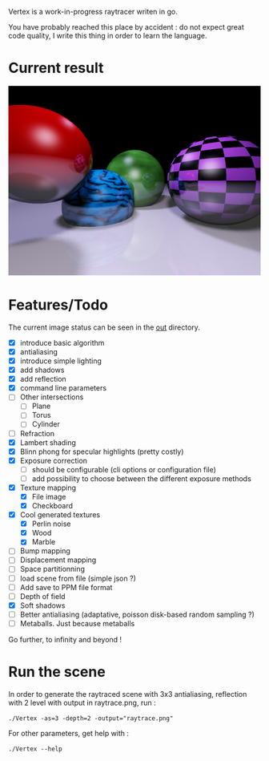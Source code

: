 Vertex is a work-in-progress raytracer writen in go.

You have probably reached this place by accident : do not expect great code quality, I write this thing in order to learn the language.

# Current result

![Current status](out/10-out-soft-shadows-16rays-0.2strength-as3-d2-exposure1.66.png)

# Features/Todo

The current image status can be seen in the [out](out) directory.

 - [x] introduce basic algorithm
 - [x] antialiasing
 - [x] introduce simple lighting
 - [x] add shadows
 - [x] add reflection
 - [x] command line parameters
 - [ ] Other intersections
   - [ ] Plane
   - [ ] Torus
   - [ ] Cylinder
 - [ ] Refraction
 - [x] Lambert shading
 - [x] Blinn phong for specular highlights (pretty costly)
 - [x] Exposure correction 
   - [ ] should be configurable (cli options or configuration file)
   - [ ] add possibility to choose between the different exposure methods
 - [x] Texture mapping
   - [x] File image
   - [x] Checkboard
 - [x] Cool generated textures
   - [x] Perlin noise
   - [x] Wood
   - [x] Marble
 - [ ] Bump mapping 
 - [ ] Displacement mapping
 - [ ] Space partitionning
 - [ ] load scene from file (simple json ?)
 - [ ] Add save to PPM file format
 - [ ] Depth of field
 - [x] Soft shadows
 - [ ] Better antialiasing (adaptative, poisson disk-based random sampling ?)
 - [ ] Metaballs. Just because metaballs

Go further, to infinity and beyond !

# Run the scene

In order to generate the raytraced scene with 3x3 antialiasing, reflection with 2 level with output in raytrace.png, run :

    ./Vertex -as=3 -depth=2 -output="raytrace.png"

For other parameters, get help with :

    ./Vertex --help 
